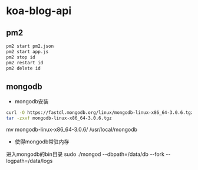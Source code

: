 # koa-blog-api  

## pm2

~~~ bash
pm2 start pm2.json
pm2 start app.js
pm2 stop id
pm2 restart id
pm2 delete id
~~~

## mongodb  

* mongodb安装  

~~~ bash
curl -O https://fastdl.mongodb.org/linux/mongodb-linux-x86_64-3.0.6.tgz    # 下载
tar -zxvf mongodb-linux-x86_64-3.0.6.tgz                                   # 解压
~~~

mv  mongodb-linux-x86_64-3.0.6/ /usr/local/mongodb  

* 使得mongodb常驻内存  

进入mongodb的bin目录
sudo ./mongod --dbpath=/data/db --fork --logpath=/data/logs
